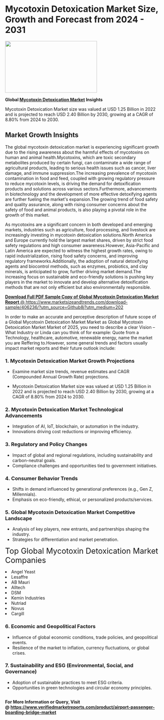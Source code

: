 <H1>Mycotoxin Detoxication Market Size, Growth and Forecast from 2024 - 2031</H1><img class="aligncenter size-medium wp-image-584254" src="https://thirdeyenews.in/wp-content/uploads/2024/09/Global-Market-Research-300x168.jpeg" alt="" width="300" height="168" /><p><strong>Global&nbsp;<a href="https://www.marketsizeandtrends.com/download-sample/406236/?utm_source=Github8j?utm_medium=202">Mycotoxin Detoxication Market</a> Insights</strong></p><p>Mycotoxin Detoxication Market size was valued at USD 1.25 Billion in 2022 and is projected to reach USD 2.40 Billion by 2030, growing at a CAGR of 8.80% from 2024 to 2030.</p><p><h2>Market Growth Insights</h2> <p>The global mycotoxin detoxication market is experiencing significant growth due to the rising awareness about the harmful effects of mycotoxins on human and animal health.Mycotoxins, which are toxic secondary metabolites produced by certain fungi, can contaminate a wide range of agricultural products, leading to serious health issues such as cancer, liver damage, and immune suppression.The increasing prevalence of mycotoxin contamination in food and feed, coupled with growing regulatory pressure to reduce mycotoxin levels, is driving the demand for detoxification products and solutions across various sectors.Furthermore, advancements in biotechnology and the development of more effective detoxifying agents are further fueling the market's expansion.The growing trend of food safety and quality assurance, along with rising consumer concerns about the safety of food and animal products, is also playing a pivotal role in the growth of this market.</p> <p><a href="#"></a></p> <p>As mycotoxins are a significant concern in both developed and emerging markets, industries such as agriculture, food processing, and livestock are increasingly investing in mycotoxin detoxication solutions.North America and Europe currently hold the largest market shares, driven by strict food safety regulations and high consumer awareness.However, Asia-Pacific and Latin America are expected to witness the highest growth rates, owing to rapid industrialization, rising food safety concerns, and improving regulatory frameworks.Additionally, the adoption of natural detoxifying agents and biocontrol methods, such as enzymes, probiotics, and clay minerals, is anticipated to grow, further driving market demand.The increasing focus on sustainable and eco-friendly solutions is pushing key players in the market to innovate and develop alternative detoxification methods that are not only efficient but also environmentally responsible.</p> <p><a href="#"></p><p><span class=""><strong>Download Full PDF Sample Copy of Global Mycotoxin Detoxication Market Report</strong> @ <a href="https://www.marketsizeandtrends.com/download-sample/406236/?utm_source=Github8j?utm_medium=202" target="_blank">https://www.marketsizeandtrends.com/download-sample/406236/?utm_source=Github8j?utm_medium=202</a></span></p><p>In order to make an accurate and perceptive description of future scope of a Global&nbsp;Mycotoxin Detoxication Market Market as Global&nbsp;Mycotoxin Detoxication Market Market of 2025, you need to describe a clear Vision &ndash; What Industry or Linda can you think of for example: Quote from a Technology, healthcare, automotive, renewable energy, name the market you are Reffering to.However, some general trends and factors usually impact market reports and their future outlook include:</p><h3>1.&nbsp;<strong>Mycotoxin Detoxication Market Growth Projections</strong></h3><ul><li>Examine market size trends, revenue estimates and CAGR (Compounded Annual Growth Rate) projections.</li><li><p>Mycotoxin Detoxication Market size was valued at USD 1.25 Billion in 2022 and is projected to reach USD 2.40 Billion by 2030, growing at a CAGR of 8.80% from 2024 to 2030.</p></li></ul><h3>2.&nbsp;<strong>Mycotoxin Detoxication Market Technological Advancements</strong></h3><ul><li>Integration of AI, IoT, blockchain, or automation in the industry.</li><li>Innovations driving cost reductions or improving efficiency.</li></ul><h3>3.&nbsp;<strong>Regulatory and Policy Changes</strong></h3><ul><li>Impact of global and regional regulations, including sustainability and carbon-neutral goals.</li><li>Compliance challenges and opportunities tied to government initiatives.</li></ul><h3>4.&nbsp;<strong>Consumer Behavior Trends</strong></h3><ul><li>Shifts in demand influenced by generational preferences (e.g., Gen Z, Millennials).</li><li>Emphasis on eco-friendly, ethical, or personalized products/services.</li></ul><h3>5.&nbsp;<strong>Global Mycotoxin Detoxication Market Competitive Landscape</strong></h3><ul><li>Analysis of key players, new entrants, and partnerships shaping the industry.</li><li>Strategies for differentiation and market penetration.</li></ul><p data-pm-slice="1 1 []"><span style="color: inherit; font-family: inherit; font-size: 25px;">Top Global Mycotoxin Detoxication Market Companies</span></p><div class="" data-test-id=""><p><li>Angel Yeast</li><li> Lesaffre</li><li> AB Mauri</li><li> Alltech</li><li> DSM</li><li> Kemin Industries</li><li> Nutriad</li><li> Novus</li><li> Cargill</li></p></div><h3>6.&nbsp;<strong>Economic and Geopolitical Factors</strong></h3><ul><li>Influence of global economic conditions, trade policies, and geopolitical events.</li><li>Resilience of the market to inflation, currency fluctuations, or global crises.</li></ul><h3>7.&nbsp;<strong>Sustainability and ESG (Environmental, Social, and Governance)</strong></h3><ul><li>Adoption of sustainable practices to meet ESG criteria.</li><li>Opportunities in green technologies and circular economy principles.</li></ul><h2><strong style="font-size: 14px;">For More Information or Query, Visit @&nbsp;</strong><a style="background-color: #ffffff; font-size: 14px;" href="https://www.marketsizeandtrends.com/report/mycotoxin-detoxication-market/" target="_blank">https://www.verifiedmarketreports.com/product/airport-passenger-boarding-bridge-market</a></h2>